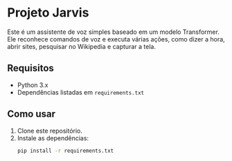 # Projeto Jarvis

Este é um assistente de voz simples baseado em um modelo Transformer. Ele reconhece comandos de voz e executa várias ações, como dizer a hora, abrir sites, pesquisar no Wikipedia e capturar a tela.

## Requisitos

- Python 3.x
- Dependências listadas em `requirements.txt`

## Como usar

1. Clone este repositório.
2. Instale as dependências:
   ```bash
   pip install -r requirements.txt
